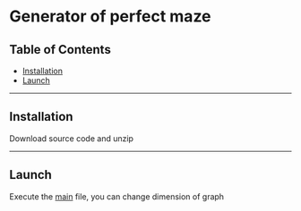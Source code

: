 # Generator of perfect maze

## Table of Contents

- [Installation](#installation)
- [Launch](#launch)

---

## Installation

Download source code and unzip

---
## Launch

Execute the [main](Main.java) file, you can change dimension of graph